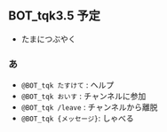 ## BOT_tqk3.5 予定

- たまにつぶやく

### あ

- `@BOT_tqk たすけて` : ヘルプ
- `@BOT_tqk おいす` : チャンネルに参加
- `@BOT_tqk /leave` : チャンネルから離脱
- `@BOT_tqk {メッセージ}`: しゃべる
